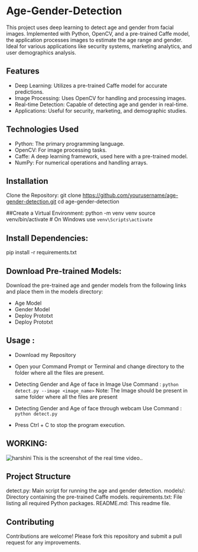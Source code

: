 # Age-Gender-Detection
This project uses deep learning to detect age and gender from facial images. Implemented with Python, OpenCV, and a pre-trained Caffe model, the application processes images to estimate the age range and gender. Ideal for various applications like security systems, marketing analytics, and user demographics analysis.

## Features

- Deep Learning: Utilizes a pre-trained Caffe model for accurate predictions.
- Image Processing: Uses OpenCV for handling and processing images.
- Real-time Detection: Capable of detecting age and gender in real-time.
- Applications: Useful for security, marketing, and demographic studies.

## Technologies Used

- Python: The primary programming language.
- OpenCV: For image processing tasks.
- Caffe: A deep learning framework, used here with a pre-trained model.
- NumPy: For numerical operations and handling arrays.


## Installation
Clone the Repository:
git clone https://github.com/yourusername/age-gender-detection.git
cd age-gender-detection

##Create a Virtual Environment:
python -m venv venv
source venv/bin/activate  # On Windows use `venv\Scripts\activate`

## Install Dependencies:
pip install -r requirements.txt

## Download Pre-trained Models:
Download the pre-trained age and gender models from the following links and place them in the models directory:

* Age Model
* Gender Model
* Deploy Prototxt
* Deploy Prototxt

## Usage :
* Download my Repository
* Open your Command Prompt or Terminal and change directory to the folder where all the files are present.
* Detecting Gender and Age of face in Image Use Command :
  `python detect.py --image <image_name>`
Note: The Image should be present in same folder where all the files are present

* Detecting Gender and Age of face through webcam Use Command :
  `python detect.py`
* Press Ctrl + C to stop the program execution.

## WORKING:
![harshini](https://github.com/cheetihi/Age-Gender-Detection/assets/168654422/9247a25c-b632-4215-b2d0-0c87a25ba40c)
This is the screenshot of the real time video..


## Project Structure
detect.py: Main script for running the age and gender detection.
models/: Directory containing the pre-trained Caffe models.
requirements.txt: File listing all required Python packages.
README.md: This readme file.

## Contributing
Contributions are welcome! Please fork this repository and submit a pull request for any improvements.

